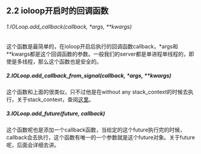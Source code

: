 
## 2.2 ioloop开启时的回调函数

###### 1.IOLoop.add_callback(callback, *args, **kwargs)
这个函数是最简单的，在ioloop开启后执行的回调函数callback，*args和**kwargs都是这个回调函数的参数。一般我们的server都是单进程单线程的，即使是多线程，那么这个函数也是安全的。

##### 2.IOLoop.add_callback_from_signal(callback, *args, **kwargs)
这个函数和上面的很类似，只不过他是在without any stack_context的时候去执行，关于stack_context，查阅[这里](http://www.tornadoweb.org/en/stable/stack_context.html#module-tornado.stack_context)。

##### 3.IOLoop.add_future(future, callback)
这个函数呢也是添加一个callback函数，当给定的这个future执行完的时候，callback会去执行，这个函数有唯一的一个参数就是这个future对象。关于future呢，后面会详细去讲。